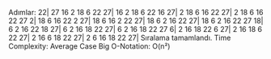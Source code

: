 Adımlar:
22| 27 16 2 18 6
22 27| 16 2 18 6
22 16 27| 2 18 6
16 22 27| 2 18 6
16 22 27 2| 18 6
16 22 2 27| 18 6
16 2 22 27| 18 6
2 16 22 27| 18 6
2 16 22 27 18| 6
2 16 22 18 27| 6
2 16 18 22 27| 6
2 16 18 22 27 6|
2 16 18 22 6 27|
2 16 18 6 22 27|
2 16 6 18 22 27|
2 6 16 18 22 27|
Sıralama tamamlandı.
Time Complexity: Average Case 
Big O-Notation: O(n²)